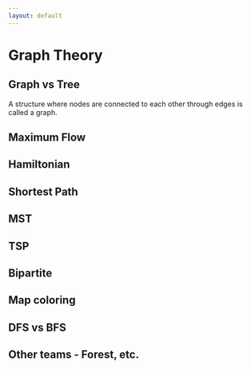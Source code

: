 ```yaml
---
layout: default
---
```

# Graph Theory

## Graph vs Tree

A structure where nodes are connected to each other through edges is called a graph.

## Maximum Flow

## Hamiltonian

## Shortest Path

## MST

## TSP

## Bipartite

## Map coloring

## DFS vs BFS

## Other teams - Forest, etc.
